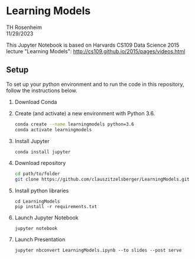 # Learning Models
TH Rosenheim   
11/29/2023  

This Jupyter Notebook is based on Harvards CS109 Data Science 2015 lecture "Learning Models": http://cs109.github.io/2015/pages/videos.html  

## Setup
To set up your python environment and to run the code in this repository, follow the instructions below.

1. Download Conda

1. Create (and activate) a new environment with Python 3.6.

	```bash
	conda create --name learningmodels python=3.6
	conda activate learningmodels
	```

1. Install Jupyter

    ```bash
	conda install jupyter
	```

1. Download repository
    ```bash
    cd path/to/folder
    git clone https://github.com/clauszitzelsberger/LearningModels.git
    ```

1. Install python libraries
    ```
    cd LearningModels
    pip install -r requirements.txt
    ```

1. Launch Jupyter Notebook
    ```
    jupyter notebook
    ```

1. Launch Presentation
    ```
    jupyter nbconvert LearningModels.ipynb --to slides --post serve
    ```
